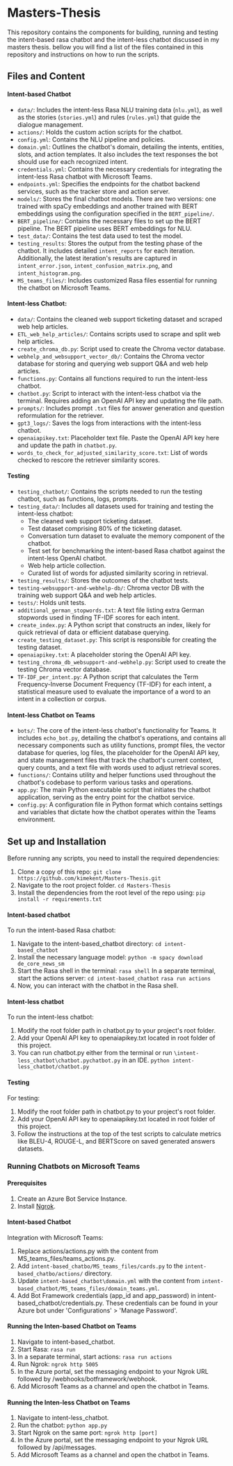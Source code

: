 # Masters-Thesis
This repository contains the components for building, running and testing the intent-based rasa chatbot and the intent-less chatbot discussed in my masters thesis. bellow you will find a list of the files contained in this repository and instructions on how to run the scripts.

## Files and Content

#### Intent-based Chatbot
- `data/`: Includes the intent-less Rasa NLU training data (`nlu.yml`), as well as the stories (`stories.yml`) and rules (`rules.yml`) that guide the dialogue management.
- `actions/`: Holds the custom action scripts for the chatbot.
- `config.yml`: Contains the NLU pipeline and policies.
- `domain.yml`: Outlines the chatbot's domain, detailing the intents, entities, slots, and action templates. It also includes the text responses the bot should use for each recognized intent.
- `credentials.yml`: Contains the necessary credentials for integrating the intent-less Rasa chatbot with Microsoft Teams.
- `endpoints.yml`: Specifies the endpoints for the chatbot backend services, such as the tracker store and action server.
- `models/`: Stores the final chatbot models. There are two versions: one trained with spaCy embeddings and another trained with BERT embeddings using the configuration specified in the `BERT_pipeline/`.
- `BERT_pipeline/`: Contains the necessary files to set up the BERT pipeline. The BERT pipeline uses BERT embeddings for NLU.
- `test_data/`: Contains the test data used to test the model.
- `testing_results`: Stores the output from the testing phase of the chatbot. It includes detailed `intent_reports` for each iteration. Additionally, the latest iteration's results are captured in `intent_error.json`, `intent_confusion_matrix.png`, and `intent_histogram.png`.
- `MS_teams_files/`: Includes customized Rasa files essential for running the chatbot on Microsoft Teams.

#### Intent-less Chatbot:
- `data/`: Contains the cleaned web support ticketing dataset and scraped web help articles.
- `ETL_web_help_articles/`: Contains scripts used to scrape and split web help articles.
- `create_chroma_db.py`: Script used to create the Chroma vector database.
- `webhelp_and_websupport_vector_db/`: Contains the Chroma vector database for storing and querying web support Q&A and web help articles.
- `functions.py`: Contains all functions required to run the intent-less chatbot.
- `chatbot.py`: Script to interact with the intent-less chatbot via the terminal. Requires adding an OpenAI API key and updating the file path.
- `prompts/`: Includes prompt `.txt` files for answer generation and question reformulation for the retriever.
- `gpt3_logs/`: Saves the logs from interactions with the intent-less chatbot.
- `openaiapikey.txt`: Placeholder text file. Paste the OpenAI API key here and update the path in `chatbot.py`.
- `words_to_check_for_adjusted_similarity_score.txt`: List of words checked to rescore the retriever similarity scores.

#### Testing
- `testing_chatbot/`: Contains the scripts needed to run the testing chatbot, such as functions, logs, prompts.
- `testing_data/`: Includes all datasets used for training and testing the intent-less chatbot:
  - The cleaned web support ticketing dataset.
  - Test dataset comprising 80% of the ticketing dataset.
  - Conversation turn dataset to evaluate the memory component of the chatbot.
  - Test set for benchmarking the intent-based Rasa chatbot against the intent-less OpenAI chatbot.
  - Web help article collection.
  - Curated list of words for adjusted similarity scoring in retrieval.
- `testing_results/`: Stores the outcomes of the chatbot tests.
- `testing-websupport-and-webhelp-db/`: Chroma vector DB with the training web support Q&A and web help articles.
- `tests/`: Holds unit tests.
- `additional_german_stopwords.txt`: A text file listing extra German stopwords used in finding TF-IDF scores for each intent.
- `create_index.py`: A Python script that constructs an index, likely for quick retrieval of data or efficient database querying.
- `create_testing_dataset.py`: This script is responsible for creating the testing dataset.
- `openaiapikey.txt`: A placeholder storing the OpenAI API key.
- `testing_chroma_db_websupport-and-webhelp.py`: Script used to create the testing Chroma vector database.
- `TF-IDF_per_intent.py`: A Python script that calculates the Term Frequency-Inverse Document Frequency (TF-IDF) for each intent, a statistical measure used to evaluate the importance of a word to an intent in a collection or corpus.

#### Intent-less Chatbot on Teams
- `bots/`: The core of the intent-less chatbot's functionality for Teams. It includes `echo_bot.py`, detailing the chatbot's operations, and contains all necessary components such as utility functions, prompt files, the vector database for queries, log files, the placeholder for the OpenAI API key, and state management files that track the chatbot's current context, query counts, and a text file with words used to adjust retrieval scores.
- `functions/`: Contains utility and helper functions used throughout the chatbot's codebase to perform various tasks and operations.
- `app.py`: The main Python executable script that initiates the chatbot application, serving as the entry point for the chatbot service.
- `config.py`: A configuration file in Python format which contains settings and variables that dictate how the chatbot operates within the Teams environment.

## Set up and Installation
Before running any scripts, you need to install the required dependencies:

1. Clone a copy of this repo:
`git clone https://github.com/kimekent/Masters-Thesis.git`
2. Navigate to the root project folder.
`cd Masters-Thesis`
3. Install the dependencies  from the root level of the repo using: `pip install -r requirements.txt`


#### Intent-based chatbot
To run the intent-based Rasa chatbot:

1. Navigate to the intent-based_chatbot directory:
`cd intent-based_chatbot`
2. Install the necessary language model:
`python -m spacy download de_core_news_sm`
3. Start the Rasa shell in the terminal:
`rasa shell`
In a separate terminal, start the actions server:
`cd intent-based_chatbot`
`rasa run actions`
5. Now, you can interact with the chatbot in the Rasa shell.


#### Intent-less chatbot
To run the intent-less chatbot:

1. Modify the root folder path in chatbot.py to your project's root folder.
2. Add your OpenAI API key to openaiapikey.txt located in root folder of this project.
3. You can run chatbot.py either from the terminal or run `\intent-less_chatbot\chatbot.pychatbot.py` in an IDE.
`python intent-less_chatbot/chatbot.py`

#### Testing
For testing:

1. Modify the root folder path in chatbot.py to your project's root folder.
2. Add your OpenAI API key to openaiapikey.txt located in root folder of this project.
3. Follow the instructions at the top of the test scripts to calculate metrics like BLEU-4, ROUGE-L, and BERTScore on saved generated answers datasets.

### Running Chatbots on Microsoft Teams
#### Prerequisites

1. Create an Azure Bot Service Instance.
2. Install [Ngrok](https://ngrok.com/download).

#### Intent-based Chatbot
Integration with Microsoft Teams:

1. Replace actions/actions.py with the content from MS_teams_files/teams_actions.py.
2. Add `intent-based_chatbo/MS_teams_files/cards.py` to the `intent-based_chatbo/actions/` directory.
3. Update `intent-based_chatbot\domain.yml` with the content from `intent-based_chatbot/MS_teams_files/domain_teams.yml`.
4. Add Bot Framework credentials (app_id and app_password) in intent-based_chatbot/credentials.py. These credentials can be found in your Azure bot under 'Configurations' > 'Manage Password'.

#### Running the Inten-based Chatbot on Teams
1. Navigate to intent-based_chatbot.
2. Start Rasa:
`rasa run`
3. In a separate terminal, start actions:
`rasa run actions`
4. Run Ngrok:
`ngrok http 5005`
5. In the Azure portal, set the messaging endpoint to your Ngrok URL followed by /webhooks/botframework/webhook.
6. Add Microsoft Teams as a channel and open the chatbot in Teams.

#### Running the Inten-less Chatbot on Teams
1. Navigate to intent-less_chatbot.
2. Run the chatbot:
`python app.py`
3. Start Ngrok on the same port:
`ngrok http [port]`
4. In the Azure portal, set the messaging endpoint to your Ngrok URL followed by /api/messages.
5. Add Microsoft Teams as a channel and open the chatbot in Teams.
